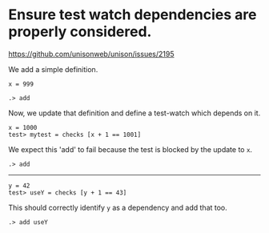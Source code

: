 # Ensure test watch dependencies are properly considered.

https://github.com/unisonweb/unison/issues/2195

We add a simple definition.

```unison:hide
x = 999
```

```ucm:hide
.> add
```

Now, we update that definition and define a test-watch which depends on it.

```unison
x = 1000
test> mytest = checks [x + 1 == 1001]
```

We expect this 'add' to fail because the test is blocked by the update to `x`.

```ucm:error
.> add
```

---

```unison
y = 42
test> useY = checks [y + 1 == 43]
```

This should correctly identify `y` as a dependency and add that too.

```ucm
.> add useY
```
